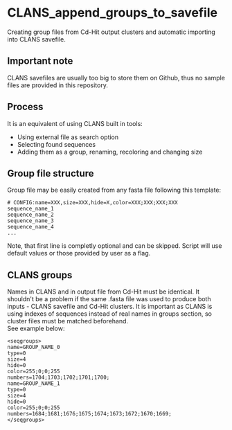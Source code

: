 # CLANS_append_groups_to_savefile
Creating group files from Cd-Hit output clusters and automatic importing into CLANS savefile.

## Important note
CLANS savefiles are usually too big to store them on Github, thus no sample files are provided in this repository.

## Process
It is an equivalent of using CLANS built in tools:
- Using external file as search option
- Selecting found sequences
- Adding them as a group, renaming, recoloring and changing size

## Group file structure
Group file may be easily created from any fasta file following this template:

```
# CONFIG:name=XXX,size=XXX,hide=X,color=XXX;XXX;XXX;XXX
sequence_name_1
sequence_name_2
sequence_name_3
sequence_name_4
...
```

Note, that first line is completly optional and can be skipped. Script will use default values or those provided by user as a flag.

## CLANS groups
Names in CLANS and in output file from Cd-Hit must be identical. 
It shouldn't be a problem if the same .fasta file was used to produce both inputs - CLANS savefile and Cd-Hit clusters.
It is important as CLANS is using indexes of sequences instead of real names in groups section, so cluster files must be matched beforehand.    
See example below:
```
<seqgroups>
name=GROUP_NAME_0
type=0
size=4
hide=0
color=255;0;0;255
numbers=1704;1703;1702;1701;1700;
name=GROUP_NAME_1
type=0
size=4
hide=0
color=255;0;0;255
numbers=1684;1681;1676;1675;1674;1673;1672;1670;1669;
</seqgroups>
```
